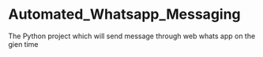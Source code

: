 # Automated_Whatsapp_Messaging
The Python project which will send message through web whats app on the gien time
